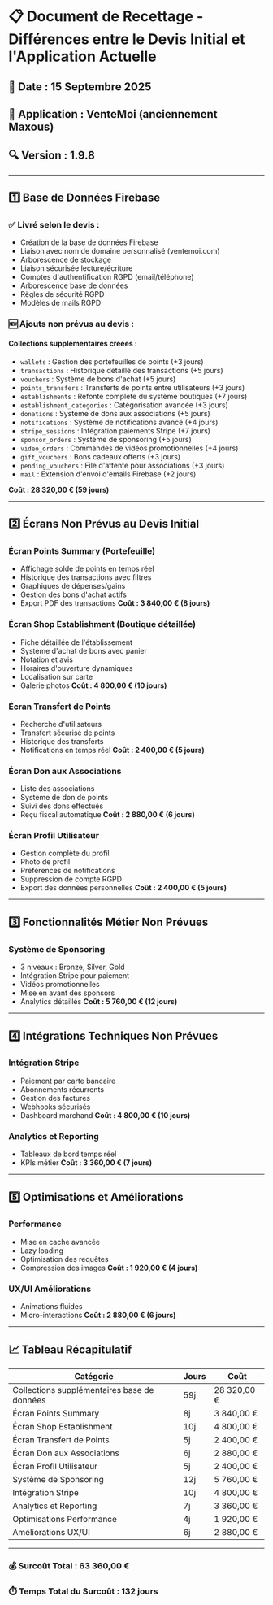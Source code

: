 # 📋 Document de Recettage - Différences entre le Devis Initial et l'Application Actuelle

## 📅 Date : 15 Septembre 2025
## 📱 Application : VenteMoi (anciennement Maxous)
## 🔍 Version : 1.9.8

---

## 1️⃣ Base de Données Firebase

### ✅ Livré selon le devis :
- Création de la base de données Firebase
- Liaison avec nom de domaine personnalisé (ventemoi.com)
- Arborescence de stockage
- Liaison sécurisée lecture/écriture
- Comptes d'authentification RGPD (email/téléphone)
- Arborescence base de données
- Règles de sécurité RGPD
- Modèles de mails RGPD

### 🆕 Ajouts non prévus au devis :
#### Collections supplémentaires créées :
- `wallets` : Gestion des portefeuilles de points (+3 jours)
- `transactions` : Historique détaillé des transactions (+5 jours)
- `vouchers` : Système de bons d'achat (+5 jours)
- `points_transfers` : Transferts de points entre utilisateurs (+3 jours)
- `establishments` : Refonte complète du système boutiques (+7 jours)
- `establishment_categories` : Catégorisation avancée (+3 jours)
- `donations` : Système de dons aux associations (+5 jours)
- `notifications` : Système de notifications avancé (+4 jours)
- `stripe_sessions` : Intégration paiements Stripe (+7 jours)
- `sponsor_orders` : Système de sponsoring (+5 jours)
- `video_orders` : Commandes de vidéos promotionnelles (+4 jours)
- `gift_vouchers` : Bons cadeaux offerts (+3 jours)
- `pending_vouchers` : File d'attente pour associations (+3 jours)
- `mail` : Extension d'envoi d'emails Firebase (+2 jours)

**Coût : 28 320,00 € (59 jours)**

---

## 2️⃣ Écrans Non Prévus au Devis Initial

### Écran Points Summary (Portefeuille)
- Affichage solde de points en temps réel
- Historique des transactions avec filtres
- Graphiques de dépenses/gains
- Gestion des bons d'achat actifs
- Export PDF des transactions
**Coût : 3 840,00 € (8 jours)**

### Écran Shop Establishment (Boutique détaillée)
- Fiche détaillée de l'établissement
- Système d'achat de bons avec panier
- Notation et avis
- Horaires d'ouverture dynamiques
- Localisation sur carte
- Galerie photos
**Coût : 4 800,00 € (10 jours)**

### Écran Transfert de Points
- Recherche d'utilisateurs
- Transfert sécurisé de points
- Historique des transferts
- Notifications en temps réel
**Coût : 2 400,00 € (5 jours)**

### Écran Don aux Associations
- Liste des associations
- Système de don de points
- Suivi des dons effectués
- Reçu fiscal automatique
**Coût : 2 880,00 € (6 jours)**

### Écran Profil Utilisateur
- Gestion complète du profil
- Photo de profil
- Préférences de notifications
- Suppression de compte RGPD
- Export des données personnelles
**Coût : 2 400,00 € (5 jours)**

---

## 3️⃣ Fonctionnalités Métier Non Prévues

### Système de Sponsoring
- 3 niveaux : Bronze, Silver, Gold
- Intégration Stripe pour paiement
- Vidéos promotionnelles
- Mise en avant des sponsors
- Analytics détaillés
**Coût : 5 760,00 € (12 jours)**

---

## 4️⃣ Intégrations Techniques Non Prévues

### Intégration Stripe
- Paiement par carte bancaire
- Abonnements récurrents
- Gestion des factures
- Webhooks sécurisés
- Dashboard marchand
**Coût : 4 800,00 € (10 jours)**

### Analytics et Reporting
- Tableaux de bord temps réel
- KPIs métier
**Coût : 3 360,00 € (7 jours)**

---

## 5️⃣ Optimisations et Améliorations

### Performance
- Mise en cache avancée
- Lazy loading
- Optimisation des requêtes
- Compression des images
**Coût : 1 920,00 € (4 jours)**

### UX/UI Améliorations
- Animations fluides
- Micro-interactions
**Coût : 2 880,00 € (6 jours)**

---

## 📈 Tableau Récapitulatif

| Catégorie | Jours | Coût |
|-----------|-------|------|
| Collections supplémentaires base de données | 59j | 28 320,00 € |
| Écran Points Summary | 8j | 3 840,00 € |
| Écran Shop Establishment | 10j | 4 800,00 € |
| Écran Transfert de Points | 5j | 2 400,00 € |
| Écran Don aux Associations | 6j | 2 880,00 € |
| Écran Profil Utilisateur | 5j | 2 400,00 € |
| Système de Sponsoring | 12j | 5 760,00 € |
| Intégration Stripe | 10j | 4 800,00 € |
| Analytics et Reporting | 7j | 3 360,00 € |
| Optimisations Performance | 4j | 1 920,00 € |
| Améliorations UX/UI | 6j | 2 880,00 € |

---

### **💰 Surcoût Total : 63 360,00 €**
### **⏱️ Temps Total du Surcoût : 132 jours**